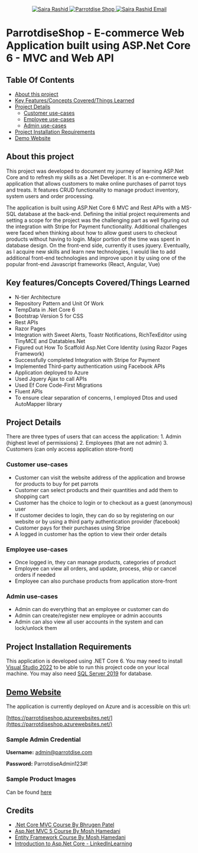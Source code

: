 <p align="center">	
   <a href="https://www.linkedin.com/in/saira-rashid1216/">
      <img alt="Saira Rashid" src="https://img.shields.io/badge/Saira Rashid-0077B5?style=for-the-badge&logo=linkedin&logoColor=white" />
   </a>
   <a href="https://parrotdiseshop.azurewebsites.net">
       <img alt="Parrotdise Shop" src="https://img.shields.io/badge/parrotdiseshop-03C04A?style=for-the-badge&logo=&logoColor=white" />
   </a>
   <a href="mailto:saira.rashid1216@gmail.com">
       <img alt="Saira Rashid Email" src="https://img.shields.io/badge/Email-D14836?style=for-the-badge&logo=gmail&logoColor=white" />
   </a>
</p>

# ParrotdiseShop - E-commerce Web Application built using ASP.Net Core 6 - MVC and Web API

## Table Of Contents
- [About this project](#about-this-project)
- [Key Features/Concepts Covered/Things Learned](#key-featuresconcepts-coveredthings-learned)
- [Project Details](#project-details)
    - [Customer use-cases](#customer-use-cases)
    - [Employee use-cases](#employee-use-cases)
    - [Admin use-cases](#admin-use-cases)
- [Project Installation Requirements](#project-installation-requirements)
- [Demo Website](#demo-website)

## About this project

This project was developed to document my journey of learning ASP.Net Core and to refresh my skills as a .Net Developer. It is an e-commerce web application that allows customers to make online purchases of parrot toys and treats. It features CRUD functionality to manage product inventory, system users and order processing. 

The application is built using ASP.Net Core 6 MVC and Rest APIs with a MS-SQL database at the back-end. Defining the initial project requirements and setting a scope for the project was the challenging part as well figuring out the integration with Stripe for Payment functionality. Additional challenges were faced when thinking about how to allow guest users to checkout products without having to login. Major portion of the time was spent in database design. 
On the front-end side, currently it uses jquery. Eventually, as I acquire new skills and learn new technologies, I would like to add additional front-end technologies and improve upon it by using one of the popular front-end Javascript frameworks (React, Angular, Vue)

## Key features/Concepts Covered/Things Learned
- N-tier Architecture
- Repository Pattern and Unit Of Work
- TempData in .Net Core 6
- Bootstrap Version 5 for CSS
- Rest APIs
- Razor Pages
- Integration with Sweet Alerts, Toastr Notifications, RichTexEditor using TinyMCE and Datatables.Net
- Figured out How To Scaffold Asp.Net Core Identity (using Razor Pages Framework)
- Successfully completed Integration with Stripe for Payment
- Implemented Third-party authentication using Facebook APIs
- Application deployed to Azure
- Used Jquery Ajax to call APIs
- Used Ef Core Code-First Migrations
- Fluent APIs
- To ensure clear separation of concerns, I employed Dtos and used AutoMapper library

## Project Details
There are three types of users that can access the application:
    1. Admin (highest level of permissions)
    2. Employees (that are not admin)
    3. Customers (can only access application store-front)
      
   ### Customer use-cases
   - Customer can visit the website address of the application and browse for products to buy for pet parrots
   - Customer can select products and their quantities and add them to shopping cart
   - Customer has the choice to login or to checkout as a guest (anonymous) user
   - If customer decides to login, they can do so by registering on our website or by using a third party authentication provider (facebook)
   - Customer pays for their purchases using Stripe
   - A logged in customer has the option to view their order details

  ### Employee use-cases
   - Once logged in, they can manage products, categories of product
   - Employee can view all orders, and update, process, ship or cancel orders if needed
   - Employee can also purchase products from application store-front
 
  ### Admin use-cases
   - Admin can do everything that an employee or customer can do
   - Admin can create/register new employee or admin accounts
   - Admin can also view all user accounts in the system and can lock/unlock them

## Project Installation Requirements
 This application is developed using .NET Core 6. 
 You may need to install [Visual Studio 2022](https://visualstudio.microsoft.com/vs/community/) to be able to run this project code on your local machine. 
 You may also need [SQL Server 2019](https://www.microsoft.com/en-us/evalcenter/evaluate-sql-server-2019) for database.

 ## [Demo Website](https://parrotdiseshop.azurewebsites.net/)
 The application is currently deployed on Azure and is accessible on this url:
 
 [https://parrotdiseshop.azurewebsites.net/](https://parrotdiseshop.azurewebsites.net/)

   ### Sample Admin Credential

  **Username:** admin@parrotdise.com
 
  **Password:** ParrotdiseAdmin123#!

  ### Sample Product Images
   Can be found [here](https://github.com/sairars/ParrotdiseShop/tree/main/Product%20Images)

## Credits
- [.Net Core MVC Course By Bhrugen Patel](https://www.udemy.com/share/101uZQ/)
- [Asp.Net MVC 5 Course By Mosh Hamedani](https://codewithmosh.com/p/asp-net-mvc)
- [Entity Framework Course By Mosh Hamedani](https://codewithmosh.com/p/entity-framework)
- [Introduction to Asp.Net Core - LinkedInLearning](https://www.linkedin.com/learning-login/share?forceAccount=false&redirect=https%3A%2F%2Fwww.linkedin.com%2Flearning%2Fintroducing-asp-dot-net-core%3Ftrk%3Dshare_ent_url%26shareId%3DVfq6nkVKSFeJVGdO1N4aYA%253D%253D)


